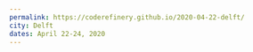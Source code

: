 ```yaml
---
permalink: https://coderefinery.github.io/2020-04-22-delft/
city: Delft
dates: April 22-24, 2020
---
```

